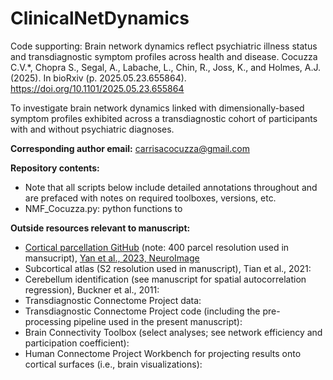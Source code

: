 # ClinicalNetDynamics

Code supporting: Brain network dynamics reflect psychiatric illness status and transdiagnostic symptom profiles across health and disease. Cocuzza C.V.*, Chopra S., Segal, A., Labache, L., Chin, R., Joss, K., and Holmes, A.J. (2025). 
In bioRxiv (p. 2025.05.23.655864). https://doi.org/10.1101/2025.05.23.655864

To investigate brain network dynamics linked with dimensionally-based symptom profiles exhibited across a transdiagnostic cohort of participants with and without psychiatric diagnoses. 

**Corresponding author email:** carrisacocuzza@gmail.com

**Repository contents:**
* Note that all scripts below include detailed annotations throughout and are prefaced with notes on required toolboxes, versions, etc. 
* NMF_Cocuzza.py: python functions to 

**Outside resources relevant to manuscript:**
* [Cortical parcellation GitHub]([https://github.com/ThomasYeoLab/CBIG/tree/master/stable_projects/brain_parcellation/Yan2023_homotopic]) (note: 400 parcel resolution used in mansucript), [Yan et al., 2023, NeuroImage]([url](https://www.sciencedirect.com/science/article/pii/S1053811923001568?via%3Dihub))
* Subcortical atlas (S2 resolution used in manuscript), Tian et al., 2021:
* Cerebellum identification (see manuscript for spatial autocorrelation regression), Buckner et al., 2011:
* Transdiagnostic Connectome Project data:
* Transdiagnostic Connectome Project code (including the pre-processing pipeline used in the present manuscript):
* Brain Connectivity Toolbox (select analyses; see network efficiency and participation coefficient):
* Human Connectome Project Workbench for projecting results onto cortical surfaces (i.e., brain visualizations): 
